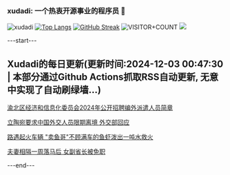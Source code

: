 ### xudadi: 一个热衷开源事业的程序员 👋

![xudadi](https://github-readme-stats-git-masterorgs-github-readme-stats-team.vercel.app/api?username=xudadi)
[![Top Langs](https://github-readme-stats.vercel.app/api/top-langs/?username=xudadi)](https://github.com/anuraghazra/github-readme-stats)
[![GitHub Streak](https://streak-stats.demolab.com?user=xudadi&locale=zh_Hans)](https://git.io/streak-stats)
![VISITOR+COUNT](https://komarev.com/ghpvc/?username=xudadi&label=VISITOR+COUNT)
![](https://raw.githubusercontent.com/xudadi/xudadi/main/assets/github-contribution-grid-snake.svg)


---start---

## Xudadi的每日更新(更新时间:2024-12-03 00:47:30 | 本部分通过Github Actions抓取RSS自动更新, 无意中实现了自动刷绿墙...)

[渝北区经济和信息化委员会2024年公开招聘编外派遣人员简章](https://www.gongkaoleida.com/article/2214948)

[立陶宛要求中国外交人员限期离境 外交部回应](https://m.163.com/news/article/JIDLEMCO0534A4SC.html)

[路遇起火车辆 "卖鱼哥"不顾满车的鱼虾泼出一吨水救火](https://m.163.com/news/article/JIDDHESM053469LG.html)

[夫妻相隔一周落马后 女副省长被免职](https://m.163.com/news/article/JIDI03BG055040N3.html)

---end---
